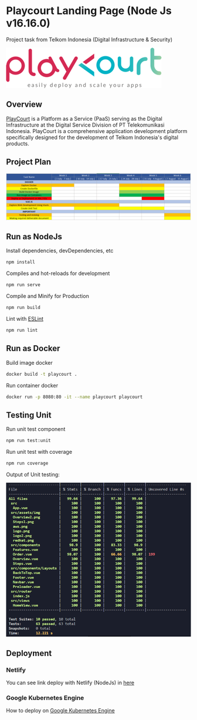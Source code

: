 # Playcourt Landing Page (Node Js v16.16.0)

Project task from Telkom Indonesia (Digital Infrastructure & Security)

![logo](src/assets/img/logo.png)

## Overview

[PlayCourt](https://playcourt.id/) is a Platform as a Service (PaaS) serving as the Digital Infrastructure at the Digital Service Division of PT Telekomunikasi Indonesia. PlayCourt is a comprehensive application development platform specifically designed for the development of Telkom Indonesia's digital products.

## Project Plan

![Project Plan](src/assets/img/documentation/Project_Plan.png)

## Run as NodeJs

Install dependencies, devDependencies, etc
```sh
npm install
```

Compiles and hot-reloads for development
```sh
npm run serve
```

Compile and Minify for Production
```sh
npm run build
```

Lint with [ESLint](https://eslint.org/)
```sh
npm run lint
```

## Run as Docker

Build image docker
```sh
docker build -t playcourt .
```

Run container docker    
```sh
docker run -p 8080:80 -it --name playcourt playcourt
```

## Testing Unit

Run unit test component
```sh
npm run test:unit
```

Run unit test with coverage
```sh
npm run coverage
```

Output of Unit testing:

![Output Testing](src/assets/img/documentation/Testing.png)

## Deployment

### Netlify

You can see link deploy with Netlify (NodeJs) in [here](https://playcourt.netlify.app/)

### Google Kubernetes Engine

How to deploy on [Google Kubernetes Engine](https://github.com/hibrizys/landing-page-playcourt/blob/main/k8s/deploy.md)

